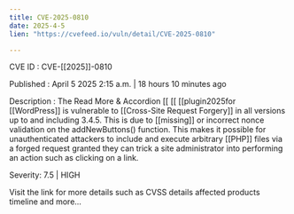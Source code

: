 ```yaml
---
title: CVE-2025-0810
date: 2025-4-5
lien: "https://cvefeed.io/vuln/detail/CVE-2025-0810"

---
```


CVE ID : CVE-[[2025]]-0810

Published :  April 5
2025
2:15 a.m. | 18 hours
10 minutes ago

Description : The Read More & Accordion  [[ [[ [[plugin2025for  [[WordPress]] is vulnerable to  [[Cross-Site Request Forgery]] in all versions up to
and including
3.4.5. This is due to  [[missing]] or incorrect nonce validation on the addNewButtons() function. This makes it possible for unauthenticated attackers to include and execute arbitrary  [[PHP]] files via a forged request granted they can trick a site administrator into performing an action such as clicking on a link.

Severity: 7.5 | HIGH

Visit the link for more details
such as CVSS details
affected products
timeline
and more...
